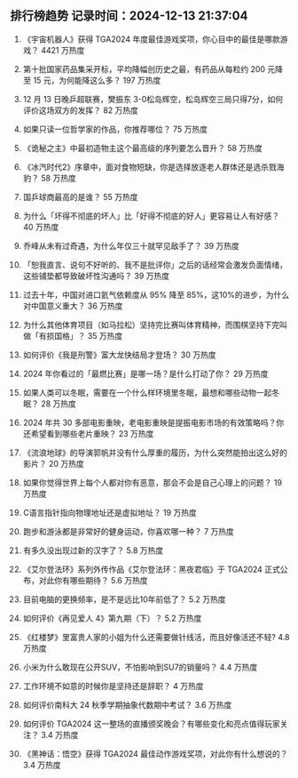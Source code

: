 
## 排行榜趋势 记录时间：2024-12-13 21:37:04
  
  1. 《宇宙机器人》获得 TGA2024 年度最佳游戏奖项，你心目中的最佳是哪款游戏？ 4421 万热度
    
  2. 第十批国家药品集采开标，平均降幅创历史之最，有药品从每粒约 200 元降至 15 元，为何能降这么多？ 197 万热度
    
  3. 12 月 13 日晚乒超联赛，樊振东 3-0松岛辉空，松岛辉空三局只得7分，如何评价这场双方的发挥？ 82 万热度
    
  4. 如果只读一位哲学家的作品，你推荐哪位？ 75 万热度
    
  5. 《诡秘之主》中最初造物主这个最高级的序列要怎么晋升？ 58 万热度
    
  6. 《冰汽时代2》序章中，面对食物短缺，你是选择放逐老人群体还是选杀戮海豹？ 58 万热度
    
  7. 国乒球商最高的是谁？ 55 万热度
    
  8. 为什么「坏得不彻底的坏人」比「好得不彻底的好人」更容易让人有好感？ 40 万热度
    
  9. 乔峰从未有过奇遇，为什么年仅三十就罕见敌手了？ 39 万热度
    
  10. 「恕我直言、说句不好听的、我不是批评你」之后的话经常会激发负面情绪，这些铺垫都导致破坏性沟通吗？ 39 万热度
    
  11. 过去十年，中国对进口氦气依赖度从 95% 降至 85%​，这10%的进步，为什么对中国意义重大？ 36 万热度
    
  12. 为什么其他体育项目（如马拉松）坚持完比赛叫体育精神，而围棋坚持下完叫做「有损国格」？ 35 万热度
    
  13. 如何评价《我是刑警》富大龙快结局才登场？ 30 万热度
    
  14. 2024 年你看过的「最燃比赛」是哪一场？是什么打动了你？ 29 万热度
    
  15. 如果人类可以冬眠，需要在一个什么样环境里冬眠，最想和哪些动物一起冬眠？ 28 万热度
    
  16. 2024 年共 30 多部电影重映，老电影重映是提振电影市场的有效策略吗？你还希望看到哪些老片重映？ 23 万热度
    
  17. 《流浪地球》的导演郭帆并没有什么厚重的履历，为什么突然能拍出这么好的影片？ 20 万热度
    
  18. 如果你觉得世界上每个人都对你有恶意，那会不会是自己心理上的问题？ 19 万热度
    
  19. C语言指针指向物理地址还是虚拟地址？ 19 万热度
    
  20. 跑步和游泳都是非常好的健身运动，你喜欢哪一种？ 7 万热度
    
  21. 有多久没出现过新的汉字了？ 5.8 万热度
    
  22. 《艾尔登法环》系列外传作品《艾尔登法环：黑夜君临》于 TGA2024 正式公布，对此你有哪些期待？ 5.6 万热度
    
  23. 目前电脑的更换频率，是不是远比10年前低了？ 5.2 万热度
    
  24. 如何评价《再见爱人 4》第九期（下）？ 5.2 万热度
    
  25. 《红楼梦》里富贵人家的小姐为什么还需要做针线活，而且好像活还不轻? 4.8 万热度
    
  26. 小米为什么敢现在公开SUV，不怕影响到SU7的销量吗？ 4.4 万热度
    
  27. 工作环境不如意的时候你是坚持还是辞职？ 4 万热度
    
  28. 如何评价南科大 24 秋季学期抽象代数期中考试？ 3.6 万热度
    
  29. 如何评价 TGA2024 这一整场的直播颁奖晚会？有哪些变化和亮点值得玩家关注？ 3.4 万热度
    
  30. 《黑神话：悟空》获得 TGA2024 最佳动作游戏奖项，对此你有什么想说的？ 3.4 万热度
    